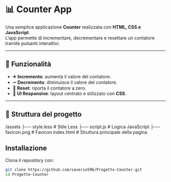 # 📊 Counter App

Una semplice applicazione **Counter** realizzata con **HTML, CSS e JavaScript**.  
L’app permette di incrementare, decrementare e resettare un contatore tramite pulsanti interattivi.

---

## 🚀 Funzionalità
- ➕ **Incremento**: aumenta il valore del contatore.
- ➖ **Decremento**: diminuisce il valore del contatore.
- 🔄 **Reset**: riporta il contatore a zero.
- 🎨 **UI Responsive**: layout centrato e stilizzato con **CSS**.

---

## 📂 Struttura del progetto
/assets
├── style.less # Stile Less
├── script.js # Logica JavaScript
├── favicon.png # Favicon
index.html # Struttura principale della pagina

##  Installazione

Clona il repository con:
```bash
git clone https://github.com/saverio596/Progetto-Counter.git
cd Progetto-Counter